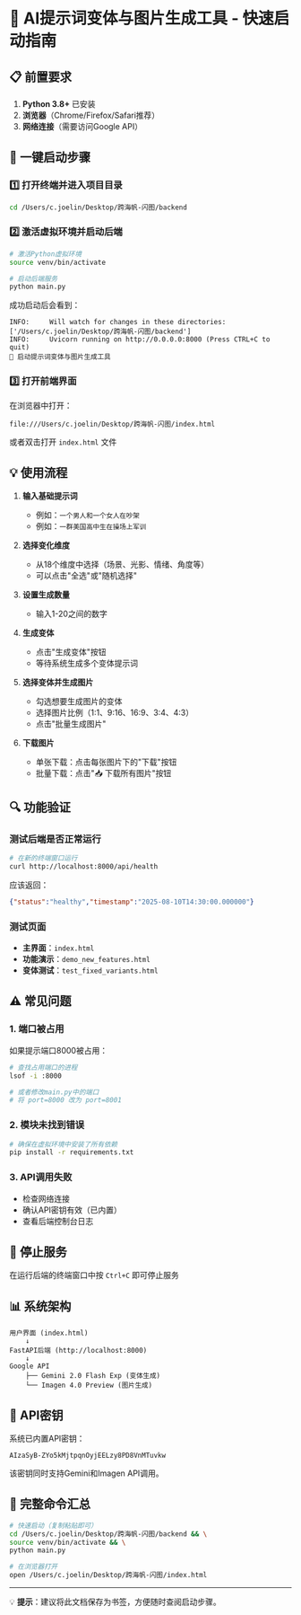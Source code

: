 # 🚀 AI提示词变体与图片生成工具 - 快速启动指南

## 📋 前置要求

1. **Python 3.8+** 已安装
2. **浏览器**（Chrome/Firefox/Safari推荐）
3. **网络连接**（需要访问Google API）

## 🔧 一键启动步骤

### 1️⃣ 打开终端并进入项目目录
```bash
cd /Users/c.joelin/Desktop/跨海帆-闪图/backend
```

### 2️⃣ 激活虚拟环境并启动后端
```bash
# 激活Python虚拟环境
source venv/bin/activate

# 启动后端服务
python main.py
```

成功启动后会看到：
```
INFO:     Will watch for changes in these directories: ['/Users/c.joelin/Desktop/跨海帆-闪图/backend']
INFO:     Uvicorn running on http://0.0.0.0:8000 (Press CTRL+C to quit)
🚀 启动提示词变体与图片生成工具
```

### 3️⃣ 打开前端界面
在浏览器中打开：
```
file:///Users/c.joelin/Desktop/跨海帆-闪图/index.html
```

或者双击打开 `index.html` 文件

## 💡 使用流程

1. **输入基础提示词**
   - 例如：`一个男人和一个女人在吵架`
   - 例如：`一群美国高中生在操场上军训`

2. **选择变化维度**
   - 从18个维度中选择（场景、光影、情绪、角度等）
   - 可以点击"全选"或"随机选择"

3. **设置生成数量**
   - 输入1-20之间的数字

4. **生成变体**
   - 点击"生成变体"按钮
   - 等待系统生成多个变体提示词

5. **选择变体并生成图片**
   - 勾选想要生成图片的变体
   - 选择图片比例（1:1、9:16、16:9、3:4、4:3）
   - 点击"批量生成图片"

6. **下载图片**
   - 单张下载：点击每张图片下的"下载"按钮
   - 批量下载：点击"📥 下载所有图片"按钮

## 🔍 功能验证

### 测试后端是否正常运行
```bash
# 在新的终端窗口运行
curl http://localhost:8000/api/health
```

应该返回：
```json
{"status":"healthy","timestamp":"2025-08-10T14:30:00.000000"}
```

### 测试页面
- **主界面**：`index.html`
- **功能演示**：`demo_new_features.html`
- **变体测试**：`test_fixed_variants.html`

## ⚠️ 常见问题

### 1. 端口被占用
如果提示端口8000被占用：
```bash
# 查找占用端口的进程
lsof -i :8000

# 或者修改main.py中的端口
# 将 port=8000 改为 port=8001
```

### 2. 模块未找到错误
```bash
# 确保在虚拟环境中安装了所有依赖
pip install -r requirements.txt
```

### 3. API调用失败
- 检查网络连接
- 确认API密钥有效（已内置）
- 查看后端控制台日志

## 🛑 停止服务

在运行后端的终端窗口中按 `Ctrl+C` 即可停止服务

## 📊 系统架构

```
用户界面 (index.html)
    ↓
FastAPI后端 (http://localhost:8000)
    ↓
Google API
    ├── Gemini 2.0 Flash Exp (变体生成)
    └── Imagen 4.0 Preview (图片生成)
```

## 🔑 API密钥

系统已内置API密钥：
```
AIzaSyB-ZYo5kMjtpqnOyjEELzy8PD8VnMTuvkw
```

该密钥同时支持Gemini和Imagen API调用。

## 📝 完整命令汇总

```bash
# 快速启动（复制粘贴即可）
cd /Users/c.joelin/Desktop/跨海帆-闪图/backend && \
source venv/bin/activate && \
python main.py

# 在浏览器打开
open /Users/c.joelin/Desktop/跨海帆-闪图/index.html
```

---

💡 **提示**：建议将此文档保存为书签，方便随时查阅启动步骤。